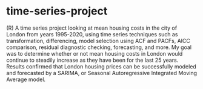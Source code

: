 # time-series-project

(R) A time series project looking at mean housing costs in the city of London from years 1995-2020, using time series techniques such as transformation, differencing, model selection using ACF and PACFs, AICC comparison, residual diagnostic checking, forecasting, and more. My goal was to determine whether or not mean housing costs in London would continue to steadily increase as they have been for the last 25 years. Results confirmed that London housing prices can be successfully modeled and forecasted by a SARIMA, or Seasonal Autoregressive Integrated Moving Average model.
